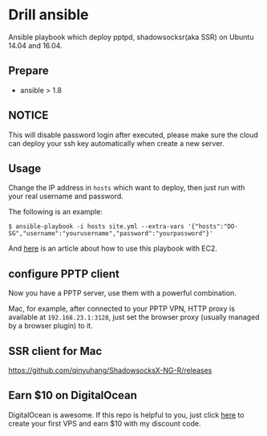 Drill ansible
=============

Ansible playbook which deploy pptpd, shadowsocksr(aka SSR) on Ubuntu 14.04 and 16.04.

## Prepare

+ ansible > 1.8

## NOTICE

This will disable password login after executed, please make sure the cloud can deploy your ssh key automatically when create a new server.

## Usage

Change the IP address in `hosts` which want to deploy, then just run with your real username and password.

The following is an example:

	$ ansible-playbook -i hosts site.yml --extra-vars '{"hosts":"DO-SG","username":"yourusername","password":"yourpassword"}'

And [here](https://opensourcehacker.com/2015/04/12/almost-free-netflix-vpn-on-amazon-ec2-set-up-in-30-minutes-using-ansible/) is an article about how to use this playbook with EC2. 

## configure PPTP client

Now you have a PPTP server, use them with a powerful combination.

Mac, for example, after connected to your PPTP VPN, HTTP proxy is available at `192.168.23.1:3128`, just set the browser proxy (usually managed by a browser plugin) to it.

## SSR client for Mac

https://github.com/qinyuhang/ShadowsocksX-NG-R/releases

## Earn $10 on DigitalOcean

DigitalOcean is awesome. If this repo is helpful to you, just click [here](https://www.digitalocean.com/?refcode=c07abab931c2) to create your first VPS and earn $10 with my discount code.
